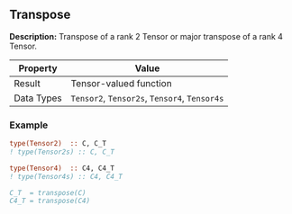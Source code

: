 ## Transpose

**Description:** Transpose of a rank 2 Tensor or major transpose of a rank 4 Tensor.

| Property   | Value                                         |
| ---        | ---                                           |
| Result     | Tensor-valued function                        |
| Data Types | `Tensor2`, `Tensor2s`, `Tensor4`, `Tensor4s`  |

### Example

```fortran
type(Tensor2)  :: C, C_T
! type(Tensor2s) :: C, C_T

type(Tensor4)  :: C4, C4_T
! type(Tensor4s) :: C4, C4_T

C_T  = transpose(C)
C4_T = transpose(C4)
```
